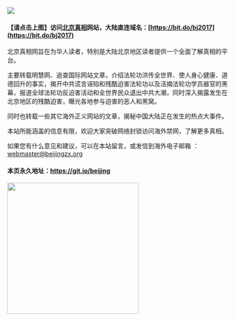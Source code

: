 <a id="header" href="https://gyqxe.azureedge.net/ogPipe.aspx?name=http://621/&from=BJweb"><img border="0" src="https://github.com/zx169/article/blob/master/Beijing.jpg" style="max-width:100%;"></a>  
#### 【请点击上图】访问[北京真相](https://gyqxe.azureedge.net/ogPipe.aspx?name=http://621/&from=BJweb)网站，大陆直连域名：[https://bit.do/bj2017](https://bit.do/bj2017)

北京真相网旨在为华人读者，特别是大陆北京地区读者提供一个全面了解真相的平台。

主要转载明慧网、追查国际网站文章，介绍法轮功洪传全世界、使人身心健康、道德回升的事实，揭开中共谎言诬陷和残酷迫害法轮功以及活摘法轮功学员器官的黑幕，报道全球法轮功反迫害活动和全世界民众退出中共大潮，同时深入揭露发生在北京地区的残酷迫害，曝光各地参与迫害的恶人和黑窝。

同时也转载一些其它海外正义网站的文章，揭秘中国大陆正在发生的热点大事件。

本站所能涵盖的信息有限，欢迎大家突破网络封锁访问海外禁网，了解更多真相。

如果您有什么意见和建议，可以在本站留言，或发信到海外电子邮箱 ：webmaster@beijingzx.org

#### 本页永久地址：https://git.io/beijing

<a id="qr"><img border="0" src="https://github.com/zx169/article/blob/master/BJQR.jpg" width=300;></a>
